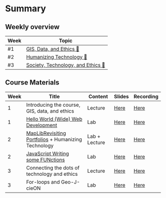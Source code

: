 # Summary

## Weekly overview

|Week|Topic|
|----|-----|
|#1|[GIS, Data, and Ethics :link:](week01.md)|
|#2|[Humanizing Technology :link:](week02.md)|
|#3|[Society, Technology, and Ethics :link:](week03.md)

## Course Materials

|Week | Title | Content | Slides | Recording |
|-----|-------|------|--------|-----------|
|1|Introducing the course, GIS, data, and ethics|Lecture|[Here](../materials/AA191_S_W1_Lecture_1.pdf)|[Here](https://ucla.zoom.us/rec/share/TV69qIft5rKJmABxoKu2kWGD6mHFkBU7ppcQtyK6zHjftBn0uhHF9mJ10CBDCoAj.30gAp3rFCUQxYxLq)|
|1|[Hello World (Wide) Web Development](../labs/week1/index.md)|Lab|[Here](../materials/AA191_S_W1_Lab_1.pdf)|[Here](https://ucla.zoom.us/rec/share/8tyH5bHym3CzJiTKWcjrHKbBI_hRl-tt9mc6LCfD252UyugQaZgiFrptWEFTSIwv.ZdBbHsWZAX40vV-q)|
|2|[MapLibRevisiting Portfolios](../labs/week2/lab1more.md) + Humanizing Technology|Lab + Lecture|[Here](../materials/AA191_S_W2_Lecture_2.pdf)|[Here](https://ucla.zoom.us/rec/share/yDSPnMa0DrP-aBh7fUtCwfVQvG3joa-lk2VuS_u985XuTYUKCUgfN9VBVPII1TP8.JFOlATOhK0whrXgo)
|2|[JavaScript Writing some FUNctions](../labs/week2/index.md)|Lab|[Here](../materials/AA191_S_W2_Lab_2.pdf)|[Here](https://ucla.zoom.us/rec/share/8IMfEsCA9Z_BN1nsuntdmxr-BP9_pktuAwHIyIQQD583rn_WiZyaw-8f3F6S_W92.7wTnMYxLniD4rXi-)
|3|Connecting the dots of technology and ethics|Lecture|[Here](../materials/AA191_S_W3_Lecture_3.pdf)|[Here](https://ucla.zoom.us/rec/share/TV69qIft5rKJmABxoKu2kWGD6mHFkBU7ppcQtyK6zHjftBn0uhHF9mJ10CBDCoAj.30gAp3rFCUQxYxLq)|
|3|For-loops and Geo-J-cieON|Lab|[Here](../materials/AA191_S_W3_Lab_3.pdf)|[Here](https://ucla.zoom.us/rec/share/BJFW9f5FejtHmfVDjka_hQ5rPPOEqdjgx3xEsY5P2-j6YBUGjrt4wFELoUF2Ud7Z.oF34elNLkQUIfe9I)|
